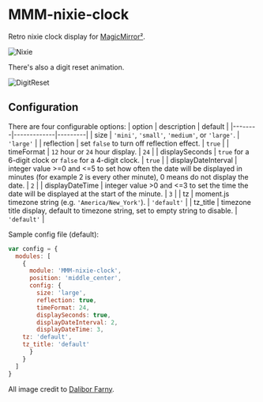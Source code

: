 # MMM-nixie-clock
Retro nixie clock display for [MagicMirror²](https://github.com/MichMich/MagicMirror).

![Nixie](https://raw.githubusercontent.com/Isaac-the-Man/MMM-nixie-clock/master/screenshots/nixie.PNG)

There's also a digit reset animation.

![DigitReset](https://github.com/Isaac-the-Man/MMM-nixie-clock/blob/master/screenshots/digit-reset.gif?raw=true)

## Configuration

There are four configurable options:
| option | description | default |
|--------|-------------|---------|
| size | `'mini'`, `'small'`, `'medium'`, or `'large'`. | `'large'` |
| reflection | set `false` to turn off reflection effect. | `true` |
| timeFormat | `12` hour or `24` hour display. | `24` |
| displaySeconds | `true` for a 6-digit clock or `false` for a 4-digit clock. | `true` |
| displayDateInterval | integer value >=0 and <=5 to set how often the date will be displayed in minutes (for example 2 is every other minute), 0 means do not display the date. | `2` |
| displayDateTime | integer value >0 and <=3 to set the time the date will be displayed at the start of the minute. | `3` |
| tz | moment.js timezone string (e.g. `'America/New_York'`). | `'default'` |
| tz_title | timezone title display, default to timezone string, set to empty string to disable. | `'default'` |

Sample config file (default):
```js
var config = {
  modules: [
    {
      module: 'MMM-nixie-clock',
      position: 'middle_center',
      config: {
        size: 'large',
        reflection: true,
        timeFormat: 24,
        displaySeconds: true,
        displayDateInterval: 2,
        displayDateTime: 3,
	tz: 'default',
	tz_title: 'default'
      }
    }
  ]
}
```

All image credit to [Dalibor Farny](https://www.daliborfarny.com/).
